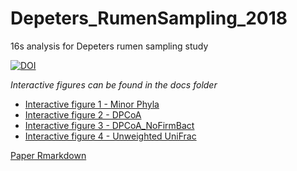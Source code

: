 # Depeters_RumenSampling_2018
16s analysis for Depeters rumen sampling study

<!--- [![DOI](https://zenodo.org/badge/147391836.svg)](https://zenodo.org/badge/latestdoi/147391836) --->
[![DOI](https://zenodo.org/badge/DOI/10.5281/zenodo.4026849.svg)](https://doi.org/10.5281/zenodo.4026849)


*Interactive figures can be found in the docs folder*  
- [Interactive figure 1 - Minor Phyla](https://jvhagey.github.io/Depeters_RumenSampling_2018/Minor_phyla_plotly.html)  
- [Interactive figure 2 - DPCoA](https://jvhagey.github.io/Depeters_RumenSampling_2018/DPCoA.html)
- [Interactive figure 3 - DPCoA_NoFirmBact](https://jvhagey.github.io/Depeters_RumenSampling_2018/DPCoA_NoFirmBact.html)
- [Interactive figure 4 - Unweighted UniFrac](https://jvhagey.github.io/Depeters_RumenSampling_2018/UnWeighted_unifrac.html)

[Paper Rmarkdown](https://jvhagey.github.io/Depeters_RumenSampling_2018/Depeters_RumenSampling2018_C.html)
